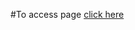 #To access page
[click here](https://github.com/A-vaidya/Coursera/blob/dd7d0d2838ba53a5443c8b0071e954f7490eff3f/Assignments/module-2/index.html)
